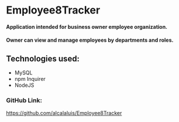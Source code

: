 # Employee8Tracker

#### Application intended for business owner employee organization. 
#### Owner can view and manage employees by departments and roles. 

## Technologies used: 
* MySQL
* npm Inquirer
* NodeJS


### GitHub Link: 
https://github.com/alcalaluis/Employee8Tracker
